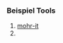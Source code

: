 ### Beispiel Tools
1. [mohr-it](https://www.mohr-it.de/xrechnungstudio/?gad_source=1&gclid=CjwKCAiAopuvBhBCEiwAm8jaMbyuX3C4hRfhO3SINuN66H9L3ZdLu4c83hY4Xu7yr-x0FMEaT_oRPhoCKRIQAvD_BwE)
2. 

